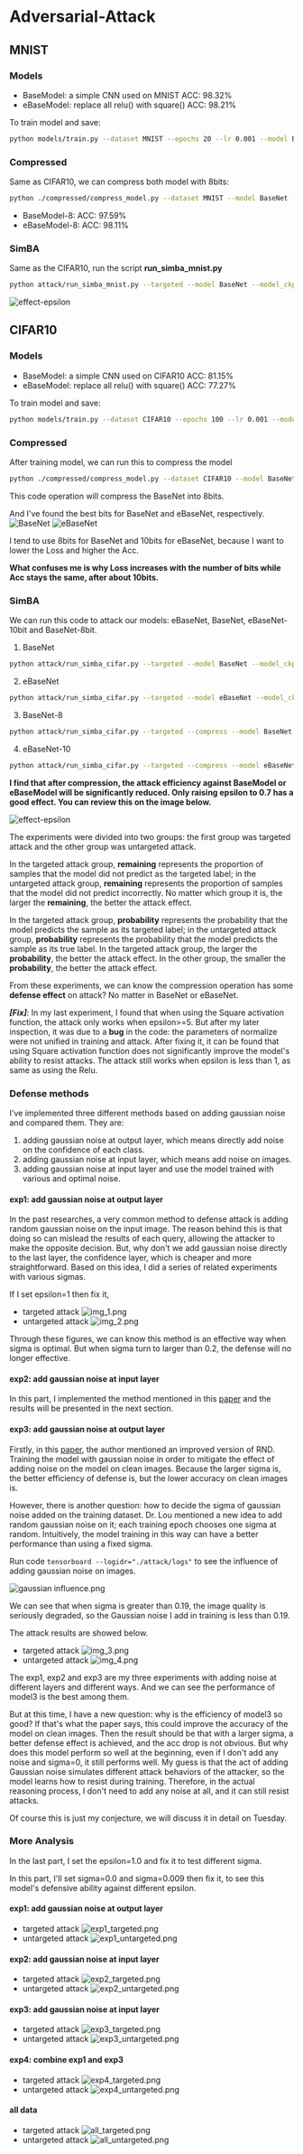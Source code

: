 # Adversarial-Attack

## MNIST

### Models

- BaseModel: a simple CNN used on MNIST ACC: 98.32%
- eBaseModel: replace all relu() with square()   ACC: 98.21%

To train model and save:

```bash
python models/train.py --dataset MNIST --epochs 20 --lr 0.001 --model BaseNet --save_dir ./checkpoint/MNIST/BaseNet.pth
```

### Compressed

Same as CIFAR10, we can compress both model with 8bits:

```bash
python ./compressed/compress_model.py --dataset MNIST --model BaseNet --model_dir ./checkpoint/MNIST/BaseNet.pth --dataset_dir ./data --save_dir ./checkpoint/MNIST/BaseNet-8.pth --act_bits 8 --weight_bits 8
```

- BaseModel-8:   ACC: 97.59%
- eBaseModel-8:  ACC: 98.11%

### SimBA

Same as the CIFAR10, run the script **run_simba_mnist.py**

```bash
python attack/run_simba_mnist.py --targeted --model BaseNet --model_ckpt ./checkpoint/CIFAR10/BaseNet.pth --epsilon 0.2 
```

![effect-epsilon](https://github.com/quliikay/Adversarial-Attack/blob/main/scores/MNIST/images.png?raw=true)

## CIFAR10

### Models

- BaseModel: a simple CNN used on CIFAR10 ACC: 81.15%
- eBaseModel: replace all relu() with square()   ACC: 77.27%

To train model and save:

```bash
python models/train.py --dataset CIFAR10 --epochs 100 --lr 0.001 --model eBaseNet --save_dir ./checkpoint/CIFAR10/eBaseNet.pth
```

### Compressed

After training model, we can run this to compress the model

```bash
python ./compressed/compress_model.py --dataset CIFAR10 --model BaseNet --model_dir ./checkpoint/CIFAR10/BaseNet.pth --dataset_dir ./data --save_dir ./checkpoint/CIFAR10/BaseNet-8.pth --act_bits 8 --weight_bits 8
```

This code operation will compress the BaseNet into 8bits.

And I've found the best bits for BaseNet and eBaseNet, respectively.
![BaseNet](https://github.com/quliikay/Adversarial-Attack/blob/main/compressed/image/BaseNet.png?raw=true)
![eBaseNet](https://github.com/quliikay/Adversarial-Attack/blob/main/compressed/image/eBaseNet.png?raw=true)

I tend to use 8bits for BaseNet and 10bits for eBaseNet, because I want to lower the Loss and higher the Acc.

**What confuses me is why Loss increases with the number of bits while Acc stays the same, after about 10bits.**

### SimBA

We can run this code to attack our models: eBaseNet, BaseNet, eBaseNet-10bit and BaseNet-8bit.

1. BaseNet

```bash
python attack/run_simba_cifar.py --targeted --model BaseNet --model_ckpt ./checkpoint/CIFAR10/BaseNet.pth --epsilon 0.2 
```

2. eBaseNet

```bash
python attack/run_simba_cifar.py --targeted --model eBaseNet --model_ckpt ./checkpoint/CIFAR10/eBaseNet.pth --epsilon 0.2
```

3. BaseNet-8

```bash
python attack/run_simba_cifar.py --targeted --compress --model BaseNet --model_ckpt ./checkpoint/BaseNet-8.pth --epsilon 0.7
```

4. eBaseNet-10

```bash
python attack/run_simba_cifar.py --targeted --compress --model eBaseNet --model_ckpt ./checkpoint/eBaseNet-10.pth --epsilon 0.7
```

**I find that after compression, the attack efficiency against BaseModel or eBaseModel will be significantly reduced.
Only raising epsilon to 0.7 has a good effect. You can review this on the image below.**

![effect-epsilon](https://github.com/quliikay/Adversarial-Attack/blob/main/scores/CIFAR10/images.png?raw=true)

The experiments were divided into two groups: the first group was targeted attack and the other group was untargeted
attack.

In the targeted attack group, **remaining** represents the proportion of samples that the model did not predict as the
targeted label; in the untargeted attack group, **remaining** represents the proportion of samples that the model did
not predict incorrectly. No matter which group it is, the larger the **remaining**, the better the attack effect.

In the targeted attack group, **probability** represents the probability that the model predicts the sample as its
targeted label; in the untargeted attack group, **probability** represents the probability that the model predicts the
sample as its true label. In the targeted attack group, the larger the **probability**, the better the attack effect. In
the other group, the smaller the **probability**, the better the attack effect.

From these experiments, we can know the compression operation has some **defense effect** on attack? No matter in
BaseNet or eBaseNet.

***[Fix]***: In my last experiment, I found that when using the Square activation function, the attack only works when
epsilon>=5. But after my later inspection, it was due to a **bug** in the code: the parameters of normalize were not
unified in training and attack. After fixing it, it can be found that using Square activation function does not
significantly improve the model's ability to resist attacks. The attack still works when epsilon is less than 1, as same
as using the Relu.

### Defense methods

I've implemented three different methods based on adding gaussian noise and compared them. They are:

1. adding gaussian noise at output layer, which means directly add noise on the confidence of each class.
2. adding gaussian noise at input layer, which means add noise on images.
3. adding gaussian noise at input layer and use the model trained with various and optimal noise.

#### exp1: add gaussian noise at output layer

In the past researches, a very common method to defense attack is adding random gaussian noise on the input image. The
reason behind this is that doing so can mislead the results of each query, allowing the attacker to make the opposite
decision. But, why don't we add gaussian noise directly to the last layer, the confidence layer, which is cheaper and
more straightforward. Based on this idea, I did a series of related experiments with various sigmas.

If I set epsilon=1 then fix it,

- targeted attack
  ![img_1.png](https://github.com/quliikay/Adversarial-Attack/blob/main/attack/image/exp1_targeted.png?raw=true)
- untargeted attack
  ![img_2.png](https://github.com/quliikay/Adversarial-Attack/blob/main/attack/image/exp1_untargeted.png?raw=true)

Through these figures, we can know this method is an effective way when sigma is optimal. But when sigma turn to larger
than 0.2, the defense will no longer effective.

#### exp2: add gaussian noise at input layer

In this part, I implemented the method mentioned in
this [paper](https://proceedings.neurips.cc/paper/2021/file/3eb414bf1c2a66a09c185d60553417b8-Paper.pdf) and the results
will be presented in the next section.

#### exp3: add gaussian noise at output layer

Firstly, in this [paper](https://proceedings.neurips.cc/paper/2021/file/3eb414bf1c2a66a09c185d60553417b8-Paper.pdf), the
author mentioned an improved version of RND. Training the model with gaussian noise in order to mitigate the effect of
adding noise on the model on clean images. Because the larger sigma is, the better efficiency of defense is, but the
lower accuracy on clean images is.

However, there is another question: how to decide the sigma of gaussian noise added on the training dataset. Dr. Lou
mentioned a new idea to add random gaussian noise on it; each training epoch chooses one sigma at random. Intuitively,
the model training in this way can have a better performance than using a fixed sigma.

Run code `tensorboard --logidr="./attack/logs"` to see the influence of adding gaussian noise on images.

![gaussian influence.png](https://github.com/quliikay/Adversarial-Attack/blob/main/attack/logs/gaussian%20image.png?raw=true)

We can see that when sigma is greater than 0.19, the image quality is seriously degraded, so the Gaussian noise I
add in training is less than 0.19.

The attack results are showed below.

- targeted attack
  ![img_3.png](https://github.com/quliikay/Adversarial-Attack/blob/main/attack/image/targeted.png?raw=true)
- untargeted attack
  ![img_4.png](https://github.com/quliikay/Adversarial-Attack/blob/main/attack/image/untargeted.png?raw=true)

The exp1, exp2 and exp3 are my three experiments with adding noise at different layers and different ways. And we can
see the performance of model3 is the best among them.

But at this time, I have a new question: why is the efficiency of model3 so good? If that's what the paper says, this
could improve the accuracy of the model on clean images. Then the result should be that with a larger sigma, a better
defense effect is achieved, and the acc drop is not obvious. But why does this model perform so well at the beginning,
even if I don't add any noise and sigma=0, it still performs well. My guess is that the act of adding Gaussian noise
simulates different attack behaviors of the attacker, so the model learns how to resist during training. Therefore, in
the actual reasoning process, I don't need to add any noise at all, and it can still resist attacks.

Of course this is just my conjecture, we will discuss it in detail on Tuesday.

### More Analysis

In the last part, I set the epsilon=1.0 and fix it to test different sigma.

In this part, I'll set sigma=0.0 and sigma=0.009 then fix it, to see this model's defensive ability against different
epsilon.

#### exp1: add gaussian noise at output layer

- targeted attack
  ![exp1_targeted.png](https://github.com/quliikay/Adversarial-Attack/blob/main/attack/image/fix%20sigma/exp1_targeted.png?raw=true)
- untargeted attack
  ![exp1_untargeted.png](https://github.com/quliikay/Adversarial-Attack/blob/main/attack/image/fix%20sigma/exp1_untargeted.png?raw=true)

#### exp2: add gaussian noise at input layer

- targeted attack
  ![exp2_targeted.png](https://github.com/quliikay/Adversarial-Attack/blob/main/attack/image/fix%20sigma/exp2_targeted.png?raw=true)
- untargeted attack
  ![exp2_untargeted.png](https://github.com/quliikay/Adversarial-Attack/blob/main/attack/image/fix%20sigma/exp1_untargeted.png?raw=true)

#### exp3: add gaussian noise at input layer

- targeted attack
  ![exp3_targeted.png](https://github.com/quliikay/Adversarial-Attack/blob/main/attack/image/fix%20sigma/exp3_targeted.png?raw=true)
- untargeted attack
  ![exp3_untargeted.png](https://github.com/quliikay/Adversarial-Attack/blob/main/attack/image/fix%20sigma/exp3_untargeted.png?raw=true)

#### exp4: combine exp1 and exp3

- targeted attack
  ![exp4_targeted.png](https://github.com/quliikay/Adversarial-Attack/blob/main/attack/image/fix%20sigma/exp4_targeted.png?raw=true)
- untargeted attack
  ![exp4_untargeted.png](https://github.com/quliikay/Adversarial-Attack/blob/main/attack/image/fix%20sigma/exp4_untargeted.png?raw=true)

#### all data

- targeted attack
  ![all_targeted.png](https://github.com/quliikay/Adversarial-Attack/blob/main/attack/image/fix%20sigma/all_targeted.png?raw=true)
- untargeted attack
  ![all_untargeted.png](https://github.com/quliikay/Adversarial-Attack/blob/main/attack/image/fix%20sigma/all_untargeted.png?raw=true)
